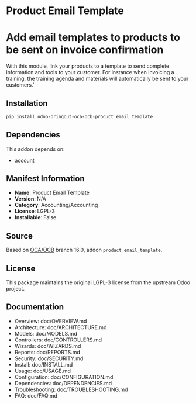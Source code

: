 # Product Email Template


Add email templates to products to be sent on invoice confirmation
==================================================================

With this module, link your products to a template to send complete information and tools to your customer.
For instance when invoicing a training, the training agenda and materials will automatically be sent to your customers.'
    

## Installation

```bash
pip install odoo-bringout-oca-ocb-product_email_template
```

## Dependencies

This addon depends on:
- account

## Manifest Information

- **Name**: Product Email Template
- **Version**: N/A
- **Category**: Accounting/Accounting
- **License**: LGPL-3
- **Installable**: False

## Source

Based on [OCA/OCB](https://github.com/OCA/OCB) branch 16.0, addon `product_email_template`.

## License

This package maintains the original LGPL-3 license from the upstream Odoo project.

## Documentation

- Overview: doc/OVERVIEW.md
- Architecture: doc/ARCHITECTURE.md
- Models: doc/MODELS.md
- Controllers: doc/CONTROLLERS.md
- Wizards: doc/WIZARDS.md
- Reports: doc/REPORTS.md
- Security: doc/SECURITY.md
- Install: doc/INSTALL.md
- Usage: doc/USAGE.md
- Configuration: doc/CONFIGURATION.md
- Dependencies: doc/DEPENDENCIES.md
- Troubleshooting: doc/TROUBLESHOOTING.md
- FAQ: doc/FAQ.md
